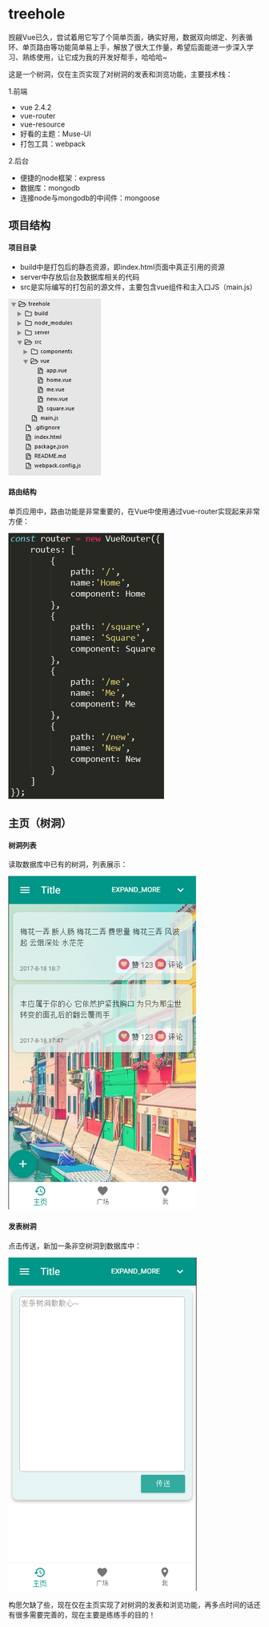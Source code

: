 # treehole
觊觎Vue已久，尝试着用它写了个简单页面，确实好用，数据双向绑定、列表循环、单页路由等功能简单易上手，解放了很大工作量，希望后面能进一步深入学习、熟练使用，让它成为我的开发好帮手，哈哈哈~

这是一个树洞，仅在主页实现了对树洞的发表和浏览功能，主要技术栈：

1.前端 

* vue 2.4.2
* vue-router
* vue-resource
* 好看的主题：Muse-UI
* 打包工具：webpack

2.后台

* 便捷的node框架：express
* 数据库：mongodb
* 连接node与mongodb的中间件：mongoose


## 项目结构

#### 项目目录

* build中是打包后的静态资源，即index.html页面中真正引用的资源
* server中存放后台及数据库相关的代码
* src是实际编写的打包前的源文件，主要包含vue组件和主入口JS（main.js）

![](./build/img/project.png)

#### 路由结构

单页应用中，路由功能是非常重要的，在Vue中使用通过vue-router实现起来非常方便：

![](./build/img/router.png)

## 主页（树洞）

#### 树洞列表

读取数据库中已有的树洞，列表展示：

![](./build/img/home.png)
#### 发表树洞

点击传送，新加一条非空树洞到数据库中：

![](./build/img/send.png)



构思欠缺了些，现在仅在主页实现了对树洞的发表和浏览功能，再多点时间的话还有很多需要完善的，现在主要是练练手的目的！